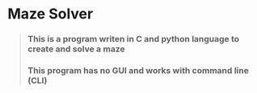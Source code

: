 # Maze Solver
> ### This is a program writen in C and python language to create and solve a maze </br>
> ### This program has no GUI and works with command line (CLI)
